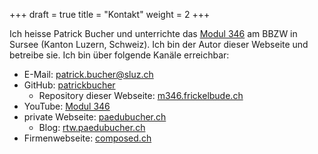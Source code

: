 +++
draft = true
title = "Kontakt"
weight = 2
+++

Ich heisse Patrick Bucher und unterrichte das [Modul
346](https://www.modulbaukasten.ch/module/346/) am BBZW in Sursee (Kanton
Luzern, Schweiz). Ich bin der Autor dieser Webseite und betreibe sie. Ich bin
über folgende Kanäle erreichbar:

- E-Mail: [patrick.bucher@sluz.ch](mailto:patrick.bucher@sluz.ch)
- GitHub: [patrickbucher](https://github.com/patrickbucher)
    - Repository dieser Webseite:
      [m346.frickelbude.ch](https://github.com/patrickbucher/m346.frickelbude.ch)
- YouTube: [Modul 346](https://www.youtube.com/@modul346)
- private Webseite: [paedubucher.ch](https://www.paedubucher.ch)
    - Blog: [rtw.paedubucher.ch](https://rtw.paedubucher.ch/)
- Firmenwebseite: [composed.ch](https://www.composed.ch)

